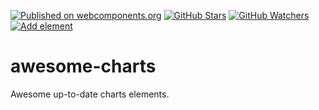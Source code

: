 [![Published on webcomponents.org][webcomponents-image]][webcomponents-url]
[![GitHub Stars][github-stars-image]][github-stars-url]
[![GitHub Watchers][github-watchers-image]][github-watchers-url]
[![Add element][github-image]][github-url]

# awesome-charts

Awesome up-to-date charts elements.

[github-image]: https://img.shields.io/badge/github.com-add%20element-lightgrey.svg
[github-url]: https://github.com/StartPolymer/awesome-charts/issues/new?title=Add%20element%20&labels=User%20reports

[github-stars-image]: https://img.shields.io/github/stars/StartPolymer/awesome-charts.svg?label=github%20stars
[github-stars-url]: https://github.com/StartPolymer/awesome-charts

[github-watchers-image]: https://img.shields.io/github/watchers/StartPolymer/awesome-charts.svg?label=github%20watchers
[github-watchers-url]: https://github.com/StartPolymer/awesome-charts

[webcomponents-image]: https://img.shields.io/badge/webcomponents.org-published-blue.svg
[webcomponents-url]: https://beta.webcomponents.org/collection/StartPolymer/awesome-charts
